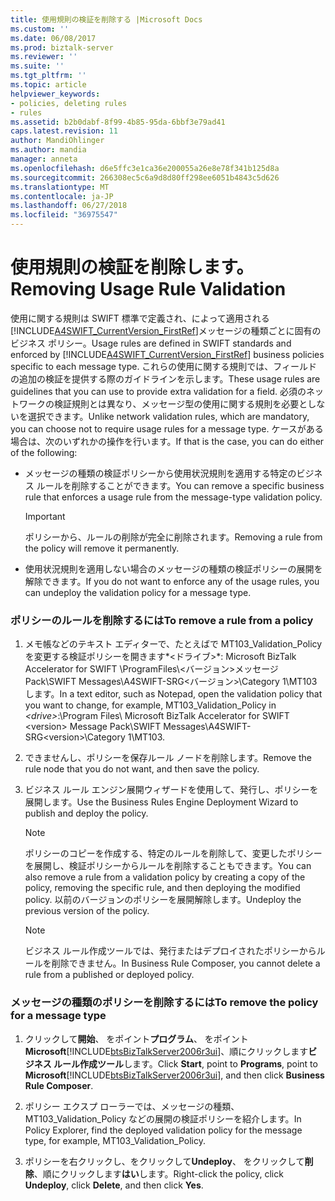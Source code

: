 ```yaml
---
title: 使用規則の検証を削除する |Microsoft Docs
ms.custom: ''
ms.date: 06/08/2017
ms.prod: biztalk-server
ms.reviewer: ''
ms.suite: ''
ms.tgt_pltfrm: ''
ms.topic: article
helpviewer_keywords:
- policies, deleting rules
- rules
ms.assetid: b2b0dabf-8f99-4b85-95da-6bbf3e79ad41
caps.latest.revision: 11
author: MandiOhlinger
ms.author: mandia
manager: anneta
ms.openlocfilehash: d6e5ffc3e1ca36e200055a26e8e78f341b125d8a
ms.sourcegitcommit: 266308ec5c6a9d8d80ff298ee6051b4843c5d626
ms.translationtype: MT
ms.contentlocale: ja-JP
ms.lasthandoff: 06/27/2018
ms.locfileid: "36975547"
---
```

# <a name="removing-usage-rule-validation"></a><span data-ttu-id="df0e0-102">使用規則の検証を削除します。</span><span class="sxs-lookup"><span data-stu-id="df0e0-102">Removing Usage Rule Validation</span></span>
<span data-ttu-id="df0e0-103">使用に関する規則は SWIFT 標準で定義され、によって適用される[!INCLUDE[A4SWIFT_CurrentVersion_FirstRef](../../includes/a4swift-currentversion-firstref-md.md)]メッセージの種類ごとに固有のビジネス ポリシー。</span><span class="sxs-lookup"><span data-stu-id="df0e0-103">Usage rules are defined in SWIFT standards and enforced by [!INCLUDE[A4SWIFT_CurrentVersion_FirstRef](../../includes/a4swift-currentversion-firstref-md.md)] business policies specific to each message type.</span></span> <span data-ttu-id="df0e0-104">これらの使用に関する規則では、フィールドの追加の検証を提供する際のガイドラインを示します。</span><span class="sxs-lookup"><span data-stu-id="df0e0-104">These usage rules are guidelines that you can use to provide extra validation for a field.</span></span> <span data-ttu-id="df0e0-105">必須のネットワークの検証規則とは異なり、メッセージ型の使用に関する規則を必要としないを選択できます。</span><span class="sxs-lookup"><span data-stu-id="df0e0-105">Unlike network validation rules, which are mandatory, you can choose not to require usage rules for a message type.</span></span> <span data-ttu-id="df0e0-106">ケースがある場合は、次のいずれかの操作を行います。</span><span class="sxs-lookup"><span data-stu-id="df0e0-106">If that is the case, you can do either of the following:</span></span>  

-   <span data-ttu-id="df0e0-107">メッセージの種類の検証ポリシーから使用状況規則を適用する特定のビジネス ルールを削除することができます。</span><span class="sxs-lookup"><span data-stu-id="df0e0-107">You can remove a specific business rule that enforces a usage rule from the message-type validation policy.</span></span>  

    > [!IMPORTANT]
    >  <span data-ttu-id="df0e0-108">ポリシーから、ルールの削除が完全に削除されます。</span><span class="sxs-lookup"><span data-stu-id="df0e0-108">Removing a rule from the policy will remove it permanently.</span></span>  

-   <span data-ttu-id="df0e0-109">使用状況規則を適用しない場合のメッセージの種類の検証ポリシーの展開を解除できます。</span><span class="sxs-lookup"><span data-stu-id="df0e0-109">If you do not want to enforce any of the usage rules, you can undeploy the validation policy for a message type.</span></span>  

### <a name="to-remove-a-rule-from-a-policy"></a><span data-ttu-id="df0e0-110">ポリシーのルールを削除するには</span><span class="sxs-lookup"><span data-stu-id="df0e0-110">To remove a rule from a policy</span></span>  

1.  <span data-ttu-id="df0e0-111">メモ帳などのテキスト エディターで、たとえばで MT103_Validation_Policy を変更する検証ポリシーを開きます*\<ドライブ\>*: Microsoft BizTalk Accelerator for SWIFT \ProgramFiles\\<バージョン\>メッセージ Pack\SWIFT Messages\A4SWIFT-SRG\<バージョン\>\Category 1\MT103 します。</span><span class="sxs-lookup"><span data-stu-id="df0e0-111">In a text editor, such as Notepad, open the validation policy that you want to change, for example, MT103_Validation_Policy in *\<drive\>*:\Program Files\ Microsoft BizTalk Accelerator for SWIFT \<version\> Message Pack\SWIFT Messages\A4SWIFT-SRG\<version\>\Category 1\MT103.</span></span>  

2.  <span data-ttu-id="df0e0-112">できませんし、ポリシーを保存ルール ノードを削除します。</span><span class="sxs-lookup"><span data-stu-id="df0e0-112">Remove the rule node that you do not want, and then save the policy.</span></span>  

3.  <span data-ttu-id="df0e0-113">ビジネス ルール エンジン展開ウィザードを使用して、発行し、ポリシーを展開します。</span><span class="sxs-lookup"><span data-stu-id="df0e0-113">Use the Business Rules Engine Deployment Wizard to publish and deploy the policy.</span></span>  

    > [!NOTE]
    >  <span data-ttu-id="df0e0-114">ポリシーのコピーを作成する、特定のルールを削除して、変更したポリシーを展開し、検証ポリシーからルールを削除することもできます。</span><span class="sxs-lookup"><span data-stu-id="df0e0-114">You can also remove a rule from a validation policy by creating a copy of the policy, removing the specific rule, and then deploying the modified policy.</span></span> <span data-ttu-id="df0e0-115">以前のバージョンのポリシーを展開解除します。</span><span class="sxs-lookup"><span data-stu-id="df0e0-115">Undeploy the previous version of the policy.</span></span>  

    > [!NOTE]
    >  <span data-ttu-id="df0e0-116">ビジネス ルール作成ツールでは、発行またはデプロイされたポリシーからルールを削除できません。</span><span class="sxs-lookup"><span data-stu-id="df0e0-116">In Business Rule Composer, you cannot delete a rule from a published or deployed policy.</span></span>  

### <a name="to-remove-the-policy-for-a-message-type"></a><span data-ttu-id="df0e0-117">メッセージの種類のポリシーを削除するには</span><span class="sxs-lookup"><span data-stu-id="df0e0-117">To remove the policy for a message type</span></span>  

1. <span data-ttu-id="df0e0-118">クリックして**開始**、 をポイント**プログラム**、 をポイント**Microsoft**[!INCLUDE[btsBizTalkServer2006r3ui](../../includes/btsbiztalkserver2006r3ui-md.md)]、順にクリックします**ビジネス ルール作成ツール**します。</span><span class="sxs-lookup"><span data-stu-id="df0e0-118">Click **Start**, point to **Programs**, point to **Microsoft**[!INCLUDE[btsBizTalkServer2006r3ui](../../includes/btsbiztalkserver2006r3ui-md.md)], and then click **Business Rule Composer**.</span></span>  

2. <span data-ttu-id="df0e0-119">ポリシー エクスプ ローラーでは、メッセージの種類、MT103_Validation_Policy などの展開の検証ポリシーを紹介します。</span><span class="sxs-lookup"><span data-stu-id="df0e0-119">In Policy Explorer, find the deployed validation policy for the message type, for example, MT103_Validation_Policy.</span></span>  

3. <span data-ttu-id="df0e0-120">ポリシーを右クリックし、をクリックして**Undeploy**、 をクリックして**削除**、順にクリックします**はい**します。</span><span class="sxs-lookup"><span data-stu-id="df0e0-120">Right-click the policy, click **Undeploy**, click **Delete**, and then click **Yes**.</span></span>
